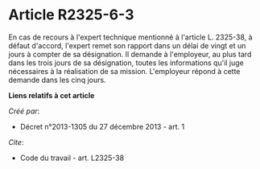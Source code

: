 # Article R2325-6-3

En cas de recours à l'expert technique mentionné à l'article L. 2325-38, à défaut d'accord, l'expert remet son rapport dans
un délai de vingt et un jours à compter de sa désignation. Il demande à l'employeur, au plus tard dans les trois jours de sa
désignation, toutes les informations qu'il juge nécessaires à la réalisation de sa mission. L'employeur répond à cette
demande dans les cinq jours.

**Liens relatifs à cet article**

_Créé par_:

  - Décret n°2013-1305 du 27 décembre 2013 - art. 1

_Cite_:

  - Code du travail - art. L2325-38
